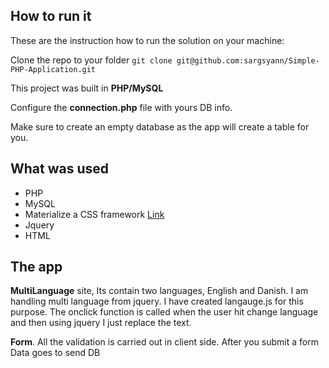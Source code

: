 
## How to run it


These are the instruction how to run the solution on your machine:

Clone the repo to your  folder `git clone git@github.com:sargsyann/Simple-PHP-Application.git `

This project was built in **PHP/MySQL**

Configure the **connection.php** file with yours DB info.

Make sure to create an empty database as the app will create a table for you.

## What was used

- PHP
- MySQL
- Materialize a CSS framework [Link](http://materializecss.com/)
- Jquery 
- HTML

## The app

**MultiLanguage** site, Its contain two languages, English and Danish. 
I am handling multi language from jquery. I have created langauge.js for this purpose. The onclick function is called when the user hit change language and then using jquery I just replace the text.

**Form**. All the validation is carried out in client side.
After you submit a form Data goes to send DB
